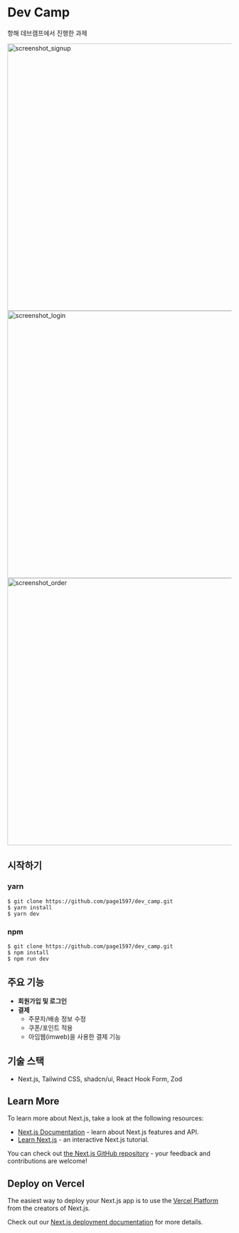 # Dev Camp
<p>항해 데브캠프에서 진행한 과제</p>
<img width="600" alt="screenshot_signup" src="https://github.com/page1597/dev_camp/assets/62283847/1cb4169e-d9af-41f8-beb5-08febec83ecc">
<img width="600" alt="screenshot_login" src="https://github.com/page1597/dev_camp/assets/62283847/4f24be49-ae46-4407-ac3b-61581a406695">
<img width="600" alt="screenshot_order" src="https://github.com/page1597/dev_camp/assets/62283847/e0479917-5990-4a33-baab-bcf9f5be0f10">

## 시작하기
### yarn
```shell
$ git clone https://github.com/page1597/dev_camp.git
$ yarn install
$ yarn dev
```
### npm
```shell
$ git clone https://github.com/page1597/dev_camp.git
$ npm install
$ npm run dev
```
## 주요 기능
- <b>회원가입 및 로그인</b>
- <b>결제</b>
  - 주문자/배송 정보 수정
  - 쿠폰/포인트 적용
  - 아임웹(imweb)을 사용한 결제 기능
    
## 기술 스택
- Next.js, Tailwind CSS, shadcn/ui, React Hook Form, Zod
## Learn More

To learn more about Next.js, take a look at the following resources:

- [Next.js Documentation](https://nextjs.org/docs) - learn about Next.js features and API.
- [Learn Next.js](https://nextjs.org/learn) - an interactive Next.js tutorial.

You can check out [the Next.js GitHub repository](https://github.com/vercel/next.js/) - your feedback and contributions are welcome!

## Deploy on Vercel

The easiest way to deploy your Next.js app is to use the [Vercel Platform](https://vercel.com/new?utm_medium=default-template&filter=next.js&utm_source=create-next-app&utm_campaign=create-next-app-readme) from the creators of Next.js.

Check out our [Next.js deployment documentation](https://nextjs.org/docs/deployment) for more details.
